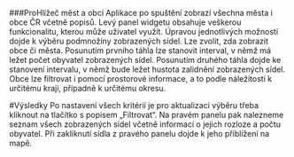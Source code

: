 ###ProHlížeč měst a obcí
Aplikace po spuštění zobrazí všechna města i obce ČR včetně popisů. Levý panel widgetu obsahuje veškerou funkcionalitu, kterou může uživatel využít. 
Úpravou jednotlivých možností dojde k výběru podmnožiny zobrazených sídel. Lze zvolit, zda zobrazit obce či města. Posunutím prvního táhla lze stanovit 
interval, v němž má ležet počet obyvatel zobrazených sídel. Posunutím druhého táhla dojde ke stanovení intervalu, v němž bude ležet hustota zalidnění 
zobrazených sídel. Obce lze filtrovat i pomocí prostorové informace, a to podle náležitosti k určitému kraji, případně k určitému okresu.

#Výsledky
Po nastavení všech kritérií je pro aktualizaci výběru třeba kliknout na tlačítko s popisem „Filtrovat“. Na pravém panelu pak nalezneme seznam všech zobrazených sídel 
včetně informací o jejich rozloze a počtu obyvatel.
Při zakliknutí sídla z pravého panelu dojde k jeho přiblížení na mapě.
